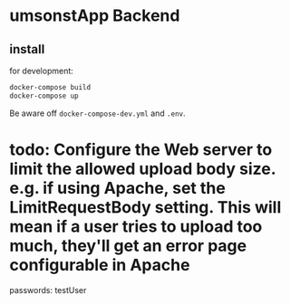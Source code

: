 # umsonstApp Backend

## install
for development:
```bash
docker-compose build
docker-compose up
```
Be aware off ```docker-compose-dev.yml```  and ```.env```.

# todo: Configure the Web server to limit the allowed upload body size. e.g. if using Apache, set the LimitRequestBody setting. This will mean if a user tries to upload too much, they'll get an error page configurable in Apache

passwords: testUser